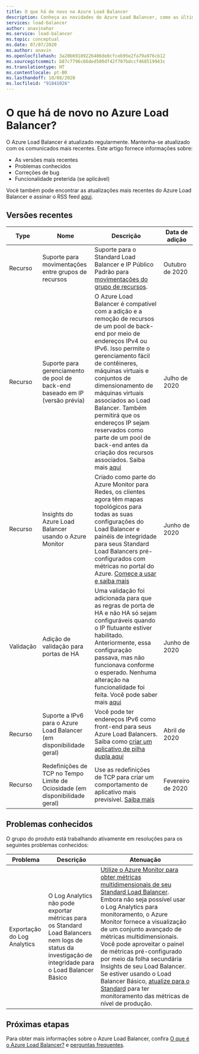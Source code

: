 ```yaml
---
title: O que há de novo no Azure Load Balancer
description: Conheça as novidades do Azure Load Balancer, como as últimas notas sobre a versão, problemas conhecidos, correções de bug, funcionalidades preteridas e alterações futuras.
services: load-balancer
author: anavinahar
ms.service: load-balancer
ms.topic: conceptual
ms.date: 07/07/2020
ms.author: anavin
ms.openlocfilehash: 3a20b69189226486de8cfceb95e2fa79a976cb12
ms.sourcegitcommit: b87c7796c66ded500df42f707bdccf468519943c
ms.translationtype: HT
ms.contentlocale: pt-BR
ms.lasthandoff: 10/08/2020
ms.locfileid: "91841026"
---
```

# <a name="whats-new-in-azure-load-balancer"></a>O que há de novo no Azure Load Balancer?

O Azure Load Balancer é atualizado regularmente. Mantenha-se atualizado com os comunicados mais recentes. Este artigo fornece informações sobre:

- As versões mais recentes
- Problemas conhecidos
- Correções de bug
- Funcionalidade preterida (se aplicável)

Você também pode encontrar as atualizações mais recentes do Azure Load Balancer e assinar o RSS feed [aqui](https://azure.microsoft.com/updates/?category=networking&query=load%20balancer).

## <a name="recent-releases"></a>Versões recentes

| Type |Nome |Descrição  |Data de adição  |
| ------ |---------|---------|---------|
| Recurso | Suporte para movimentações entre grupos de recursos | Suporte para o Standard Load Balancer e IP Público Padrão para [movimentações do grupo de recursos](https://azure.microsoft.com/updates/standard-resource-group-move/). | Outubro de 2020 |
| Recurso | Suporte para gerenciamento de pool de back-end baseado em IP (versão prévia) | O Azure Load Balancer é compatível com a adição e a remoção de recursos de um pool de back-end por meio de endereços IPv4 ou IPv6. Isso permite o gerenciamento fácil de contêineres, máquinas virtuais e conjuntos de dimensionamento de máquinas virtuais associados ao Load Balancer. Também permitirá que os endereços IP sejam reservados como parte de um pool de back-end antes da criação dos recursos associados. Saiba mais [aqui](backend-pool-management.md)|Julho de 2020 |
| Recurso| Insights do Azure Load Balancer usando o Azure Monitor | Criado como parte do Azure Monitor para Redes, os clientes agora têm mapas topológicos para todas as suas configurações do Load Balancer e painéis de integridade para seus Standard Load Balancers pré-configurados com métricas no portal do Azure. [Comece a usar e saiba mais](https://azure.microsoft.com/blog/introducing-azure-load-balancer-insights-using-azure-monitor-for-networks/) | Junho de 2020 |
| Validação | Adição de validação para portas de HA | Uma validação foi adicionada para que as regras de porta de HA e não HA só sejam configuráveis quando o IP flutuante estiver habilitado. Anteriormente, essa configuração passava, mas não funcionava conforme o esperado. Nenhuma alteração na funcionalidade foi feita. Você pode saber mais [aqui](load-balancer-ha-ports-overview.md#limitations)| Junho de 2020 |
| Recurso| Suporte a IPv6 para o Azure Load Balancer (em disponibilidade geral) | Você pode ter endereços IPv6 como front-end para seus Azure Load Balancers. Saiba como [criar um aplicativo de pilha dupla aqui](../virtual-network/virtual-network-ipv4-ipv6-dual-stack-standard-load-balancer-powershell.md) |Abril de 2020|
| Recurso| Redefinições de TCP no Tempo Limite de Ociosidade (em disponibilidade geral)| Use as redefinições de TCP para criar um comportamento de aplicativo mais previsível. [Saiba mais](load-balancer-tcp-reset.md)| Fevereiro de 2020 |

## <a name="known-issues"></a>Problemas conhecidos

O grupo do produto está trabalhando ativamente em resoluções para os seguintes problemas conhecidos:

|Problema |Descrição  |Atenuação  |
| ---------- |---------|---------|
| Exportação do Log Analytics | O Log Analytics não pode exportar métricas para os Standard Load Balancers nem logs de status da investigação de integridade para o Load Balancer Básico  | [Utilize o Azure Monitor para obter métricas multidimensionais de seu Standard Load Balancer](load-balancer-standard-diagnostics.md). Embora não seja possível usar o Log Analytics para monitoramento, o Azure Monitor fornece a visualização de um conjunto avançado de métricas multidimensionais. Você pode aproveitar o painel de métricas pré-configurado por meio da folha secundária Insights de seu Load Balancer. Se estiver usando o Load Balancer Básico, [atualize para o Standard](upgrade-basic-standard.md) para ter monitoramento das métricas de nível de produção.

  

## <a name="next-steps"></a>Próximas etapas

Para obter mais informações sobre o Azure Load Balancer, confira [O que é o Azure Load Balancer?](load-balancer-overview.md) e [perguntas frequentes](load-balancer-faqs.md).
